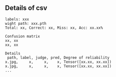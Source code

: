 ## Details of csv
    labels: xxx
    wight path: xxx.pth
    Total: xx, Correct: xx, Miss: xx, Acc: xx.xx%

    Confusion matrix
    xx, xx
    xx, xx
    
    Details
     path, label, judge, pred, Degree of reliability
    x.jpg,     x,     x,    x, Tensor([xx.xx, xx.xx])
    x.jpg,     x,     x,    x, Tensor([xx.xx, xx.xx])
    ...
